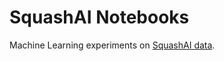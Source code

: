# SquashAI Notebooks

Machine Learning experiments on [SquashAI data](https://github.com/squashai/datasets).
